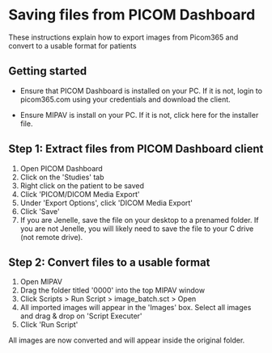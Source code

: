 # Saving files from PICOM Dashboard

These instructions explain how to export images from Picom365 and convert to a usable format for patients

## Getting started

- Ensure that PICOM Dashboard is installed on your PC. If it is not, login to picom365.com using your credentials and download the client.

- Ensure MIPAV is install on your PC. If it is not, click here for the installer file.

## Step 1: Extract files from PICOM Dashboard client

1. Open PICOM Dashboard
2. Click on the 'Studies' tab
3. Right click on the patient to be saved
4. Click 'PICOM/DICOM Media Export'
5. Under 'Export Options', click 'DICOM Media Export'
6. Click 'Save'
7. If you are Jenelle, save the file on your desktop to a prenamed folder. If you are not Jenelle, you will likely need to save the file to your C drive (not remote drive).

## Step 2: Convert files to a usable format

1. Open MIPAV
2. Drag the folder titled '0000' into the top MIPAV window
3. Click Scripts > Run Script > image_batch.sct > Open
4. All imported images will appear in the 'Images' box. Select all images and drag & drop on 'Script Executer'
5. Click 'Run Script'

All images are now converted and will appear inside the original folder.

